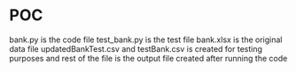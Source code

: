 # POC
bank.py is the code file
test_bank.py is the test file
bank.xlsx is the original data file
updatedBankTest.csv and testBank.csv is created for testing purposes
and rest of the file is the output file created after running the code

